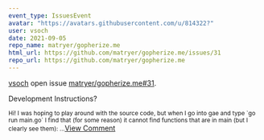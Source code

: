 ```yaml
---
event_type: IssuesEvent
avatar: "https://avatars.githubusercontent.com/u/814322?"
user: vsoch
date: 2021-09-05
repo_name: matryer/gopherize.me
html_url: https://github.com/matryer/gopherize.me/issues/31
repo_url: https://github.com/matryer/gopherize.me
---
```


<a href='https://github.com/vsoch' target='_blank'>vsoch</a> open issue <a href='https://github.com/matryer/gopherize.me/issues/31' target='_blank'>matryer/gopherize.me#31</a>.

<p>Development Instructions?</p><small>Hi! I was hoping to play around with the source code, but when I go into gae and type `go run main.go` I find that (for some reason) it cannot find functions that are in main (but I clearly see them):...</small><a href='https://github.com/matryer/gopherize.me/issues/31' target='_blank'>View Comment</a>